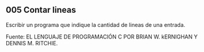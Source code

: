 ## 005 Contar lineas

Escribir un programa que indique la cantidad de lineas de una entrada.

Fuente: EL LENGUAJE DE PROGRAMACIÓN C POR BRIAN W. kERNIGHAN Y DENNIS M. RITCHIE.
